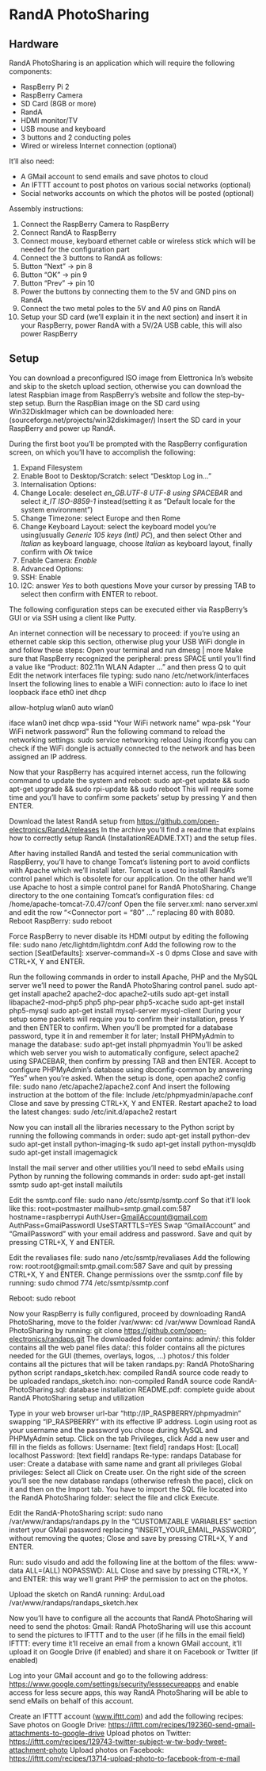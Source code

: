 # RandA PhotoSharing


## Hardware
RandA PhotoSharing is an application which will require the following components:
- RaspBerry Pi 2
- RaspBerry Camera
- SD Card (8GB or more)
- RandA
- HDMI monitor/TV
- USB mouse and keyboard
- 3 buttons and 2 conducting poles
- Wired or wireless Internet connection (optional)

It’ll also need:
- A GMail account to send emails and save photos to cloud
- An IFTTT account to post photos on various social networks (optional)
- Social networks accounts on which the photos will be posted (optional)

Assembly instructions:

1. Connect the RaspBerry Camera to RaspBerry
2. Connect RandA to RaspBerry
3. Connect mouse, keyboard ethernet cable or wireless stick which will be needed for the configuration part
4. Connect the 3 buttons to RandA as follows:
4. Button “Next” → pin 8
5. Button “OK” → pin 9
6. Button “Prev” → pin 10
7. Power the buttons by connecting them to the 5V and GND pins on RandA
8. Connect the two metal poles to the 5V and A0 pins on RandA
9. Setup your SD card (we’ll explain it in the next section) and insert it in your RaspBerry, power RandA with a 5V/2A USB cable, this will also power RaspBerry

## Setup
You can download a preconfigured ISO image from Elettronica In’s website and skip to the sketch upload section, otherwise you can download the latest Raspbian image from RaspBerry’s website and follow the step-by-step setup.
Burn the RaspBian image on the SD card using Win32DiskImager which can be downloaded here: (sourceforge.net/projects/win32diskimager/)
Insert the SD card in your RaspBerry and power up RandA.

During the first boot you’ll be prompted with the RaspBerry configuration screen, on which you’ll have to accomplish the following:

1. Expand Filesystem
2. Enable Boot to Desktop/Scratch: select “Desktop Log in…”
3. Internalisation Options:
  1. Change Locale: deselect *en_GB.UTF-8 UTF-8 using SPACEBA*R and select *it_IT ISO-8859-1* instead(setting it as “Default locale for the system environment”)
  2. Change Timezone: select Europe and then Rome
  3. Change Keyboard Layout: select the keyboard model you’re using(usually *Generic 105 keys (Intl) PC*), and then select     Other and *Italian* as keyboard language, choose *Italian* as keyboard layout, finally confirm with *Ok* twice
4. Enable Camera: *Enable*
5. Advanced Options:
  1. SSH: Enable
  2. I2C: answer *Yes* to both questions
Move your cursor by pressing TAB to select *<Finish>* then confirm with ENTER to reboot.

The following configuration steps can be executed either via RaspBerry’s GUI or via SSH using a client like Putty.

An internet connection will be necessary to proceed: if you’re using an ethernet cable skip this section, otherwise plug your USB WiFi dongle in and follow these steps:
Open your terminal and run dmesg | more
Make sure that RaspBerry recognized the peripheral: press SPACE until you’ll find a value like “Product: 802.11n WLAN Adapter ...” and then press Q to quit
Edit the network interfaces file typing: sudo nano /etc/network/interfaces
Insert the following lines to enable a WiFi connection:
auto lo
iface lo inet loopback
iface eth0 inet dhcp

allow-hotplug wlan0
auto wlan0

iface wlan0 inet dhcp
  wpa-ssid "Your WiFi network name"
  wpa-psk "Your WiFi network password"
Run the following command to reload the networking settings: sudo service networking reload
Using ifconfig you can check if the WiFi dongle is actually connected to the network and has been assigned an IP address.

Now that your RaspBerry has acquired internet access, run the following command to update the system and reboot:
sudo apt-get update && sudo apt-get upgrade && sudo rpi-update && sudo reboot
This will require some time and you’ll have to confirm some packets’ setup by pressing Y and then ENTER.

Download the latest RandA setup from https://github.com/open-electronics/RandA/releases
In the archive you’ll find a readme that explains how to correctly setup RandA (InstallationREADME.TXT) and the setup files.

After having installed RandA and tested the serial communication with RaspBerry, you’ll have to change Tomcat’s listening port to avoid conflicts with Apache which we’ll install later.
Tomcat is used to install RandA’s control panel which is obsolete for our application.
On the other hand we’ll use Apache to host a simple control panel for RandA PhotoSharing.
Change directory to the one containing Tomcat’s configuration files:
cd /home/apache-tomcat-7.0.47/conf
Open the file server.xml: nano server.xml  and edit the row “<Connector port = “80” …”  replacing 80 with 8080.
Reboot RaspBerry: sudo reboot

Force RaspBerry to never disable its HDMI output by editing the following file:
sudo nano /etc/lightdm/lightdm.conf
Add the following row to the section [SeatDefaults]:
xserver-command=X -s 0 dpms
Close and save with CTRL+X, Y and ENTER.

Run the following commands in order to install Apache, PHP and the MySQL server we’ll need to power the RandA PhotoSharing control panel.
sudo apt-get install apache2 apache2-doc apache2-utils
sudo apt-get install libapache2-mod-php5 php5 php-pear php5-xcache
sudo apt-get install php5-mysql
sudo apt-get install mysql-server mysql-client
During your setup some packets will require you to confirm their installation, press Y and then ENTER to confirm.
When you’ll be prompted for a database password, type it in and remember it for later;
Install PHPMyAdmin to manage the database:
sudo apt-get install phpmyadmin
You’ll be asked which web server you wish to automatically configure, select apache2 using SPACEBAR, then confirm by pressing TAB and then ENTER.
Accept to configure PHPMyAdmin’s database using dbconfig-common by answering “Yes” when you’re asked.
When the setup is done, open apache2 config file:
sudo nano /etc/apache2/apache2.conf
And insert the following instruction at the bottom of the file:
Include /etc/phpmyadmin/apache.conf
Close and save by pressing CTRL+X, Y and ENTER.
Restart apache2 to load the latest changes:
sudo /etc/init.d/apache2 restart

Now you can install all the libraries necessary to the Python script by running the following commands in order:
sudo apt-get install python-dev
sudo apt-get install python-imaging-tk
sudo apt-get install python-mysqldb
sudo apt-get install imagemagick

Install the mail server and other utilities you’ll need to sebd eMails using Python by running the following commands in order:
sudo apt-get install ssmtp
sudo apt-get install mailutils

Edit the ssmtp.conf file:
sudo nano /etc/ssmtp/ssmtp.conf
So that it’ll look like this:
root=postmaster
mailhub=smtp.gmail.com:587
hostname=raspberrypi
AuthUser=GmailAccount@gmail.com
AuthPass=GmaiPasswordl
UseSTARTTLS=YES
Swap “GmailAccount” and “GmailPassword” with your email address and password.
Save and quit by pressing CTRL+X, Y and ENTER.

Edit the revaliases file:
sudo nano /etc/ssmtp/revaliases
Add the following row:
root:root@gmail:smtp.gmail.com:587
Save and quit by pressing CTRL+X, Y and ENTER.
Change permissions over the ssmtp.conf file by running:
sudo chmod 774 /etc/ssmtp/ssmtp.conf

Reboot:
sudo reboot

Now your RaspBerry is fully configured, proceed by downloading RandA PhotoSharing, move to the folder /var/www:
cd /var/www
Download RandA PhotoSharing by running:
git clone https://github.com/open-electronics/randaps.git
The downloaded folder contains:
admin/: this folder contains all the web panel files
data/: this folder contains all the pictures needed for the GUI (themes, overlays, logos, …)
photos:/ this folder contains all the pictures that will be taken
randaps.py: RandA PhotoSharing python script
randaps_sketch.hex: compiled RandA source code ready to be uploaded
randaps_sketch.ino: non-compiled RandA source code
RandA-PhotoSharing.sql: database installation
README.pdf: complete guide about RandA PhotoSharing setup and utilization

Type in your web browser url-bar “http://IP_RASPBERRY/phpmyadmin” swapping “IP_RASPBERRY” with its effective IP address.
Login using root as your username and the password you chose during MySQL and PHPMyAdmin setup.
Click on the tab Privileges, click Add a new user and fill in the fields as follows:
Username: [text field] randaps
Host: [Local] localhost
Password: [text field] randaps
Re-type: randaps
Database for user: Create a database with same name and grant all privileges
Global privileges: Select all
Click on Create user.
On the right side of the screen you’ll see the new database randaps (otherwise refresh the pace), click on it and then on the Import tab.
You have to import the SQL file located into the RandA PhotoSharing folder: select the file and click Execute.

Edit the RandA-PhotoSharing script:
sudo nano /var/www/randaps/randaps.py
In the “CUSTOMIZABLE VARIABLES” section instert your GMail password replacing “INSERT_YOUR_EMAIL_PASSWORD”, without removing the quotes; 
Close and save by pressing CTRL+X, Y and ENTER.

Run: sudo visudo and add the following line at the bottom of the files:
www-data ALL=(ALL) NOPASSWD: ALL
Close and save by pressing CTRL+X, Y and ENTER: this way we’ll grant PHP the permission to act on the photos.

Upload the sketch on RandA running:
ArduLoad /var/www/randaps/randaps_sketch.hex

Now you’ll have to configure all the accounts that RandA PhotoSharing will need to send the photos:
Gmail: RandA PhotoSharing will use this account to send the pictures to IFTTT and to the user (if he fills in the email field)
IFTTT: every time it’ll receive an email from a known GMail account, it’ll upload it on Google Drive (if enabled) and share it on Facebook or Twitter (if enabled)

Log into your GMail account and go to the following address: https://www.google.com/settings/security/lesssecureapps and enable access for less secure apps, this way RandA PhotoSharing will be able to send eMails on behalf of this account.

Create an IFTTT account (www.ifttt.com) and add the following recipes:
Save photos on Google Drive: https://ifttt.com/recipes/192360-send-gmail-attachments-to-google-drive
Upload photos on Twitter: https://ifttt.com/recipes/129743-twitter-subject-w-tw-body-tweet-attachment-photo
Upload photos on Facebook: https://ifttt.com/recipes/13714-upload-photo-to-facebook-from-e-mail

